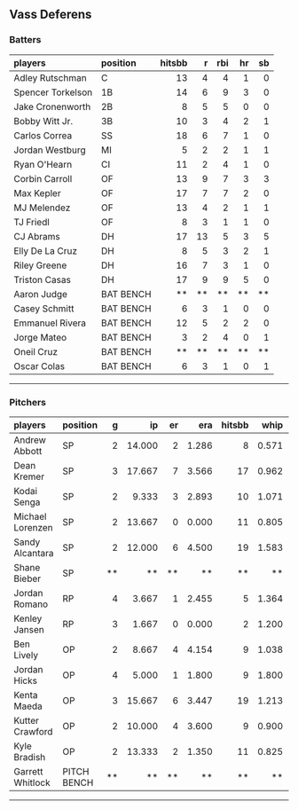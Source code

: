 ## Vass Deferens

### Batters

 
|players           |position  | hitsbb|  r| rbi| hr| sb| 
|:-----------------|:---------|------:|--:|---:|--:|--:| 
|Adley Rutschman   |C         |     13|  4|   4|  1|  0| 
|Spencer Torkelson |1B        |     14|  6|   9|  3|  0| 
|Jake Cronenworth  |2B        |      8|  5|   5|  0|  0| 
|Bobby Witt Jr.    |3B        |     10|  3|   4|  2|  1| 
|Carlos Correa     |SS        |     18|  6|   7|  1|  0| 
|Jordan Westburg   |MI        |      5|  2|   2|  1|  1| 
|Ryan O'Hearn      |CI        |     11|  2|   4|  1|  0| 
|Corbin Carroll    |OF        |     13|  9|   7|  3|  3| 
|Max Kepler        |OF        |     17|  7|   7|  2|  0| 
|MJ Melendez       |OF        |     13|  4|   2|  1|  1| 
|TJ Friedl         |OF        |      8|  3|   1|  1|  0| 
|CJ Abrams         |DH        |     17| 13|   5|  3|  5| 
|Elly De La Cruz   |DH        |      8|  5|   3|  2|  1| 
|Riley Greene      |DH        |     16|  7|   3|  1|  0| 
|Triston Casas     |DH        |     17|  9|   9|  5|  0| 
|Aaron Judge       |BAT BENCH |     **| **|  **| **| **| 
|Casey Schmitt     |BAT BENCH |      6|  3|   1|  0|  0| 
|Emmanuel Rivera   |BAT BENCH |     12|  5|   2|  2|  0| 
|Jorge Mateo       |BAT BENCH |      3|  2|   4|  0|  1| 
|Oneil Cruz        |BAT BENCH |     **| **|  **| **| **| 
|Oscar Colas       |BAT BENCH |      6|  3|   1|  0|  1| 


* * *

### Pitchers

 
|players          |position    |  g|     ip| er|   era| hitsbb|  whip| so|  w| sv| 
|:----------------|:-----------|--:|------:|--:|-----:|------:|-----:|--:|--:|--:| 
|Andrew Abbott    |SP          |  2| 14.000|  2| 1.286|      8| 0.571|  9|  1|  0| 
|Dean Kremer      |SP          |  3| 17.667|  7| 3.566|     17| 0.962| 12|  1|  0| 
|Kodai Senga      |SP          |  2|  9.333|  3| 2.893|     10| 1.071| 12|  0|  0| 
|Michael Lorenzen |SP          |  2| 13.667|  0| 0.000|     11| 0.805| 10|  2|  0| 
|Sandy Alcantara  |SP          |  2| 12.000|  6| 4.500|     19| 1.583| 12|  0|  0| 
|Shane Bieber     |SP          | **|     **| **|    **|     **|    **| **| **| **| 
|Jordan Romano    |RP          |  4|  3.667|  1| 2.455|      5| 1.364|  2|  0|  2| 
|Kenley Jansen    |RP          |  3|  1.667|  0| 0.000|      2| 1.200|  2|  0|  2| 
|Ben Lively       |OP          |  2|  8.667|  4| 4.154|      9| 1.038|  9|  0|  0| 
|Jordan Hicks     |OP          |  4|  5.000|  1| 1.800|      9| 1.800|  4|  0|  1| 
|Kenta Maeda      |OP          |  3| 15.667|  6| 3.447|     19| 1.213| 23|  0|  0| 
|Kutter Crawford  |OP          |  2| 10.000|  4| 3.600|      9| 0.900| 11|  1|  0| 
|Kyle Bradish     |OP          |  2| 13.333|  2| 1.350|     11| 0.825| 13|  1|  0| 
|Garrett Whitlock |PITCH BENCH | **|     **| **|    **|     **|    **| **| **| **| 


* * *


